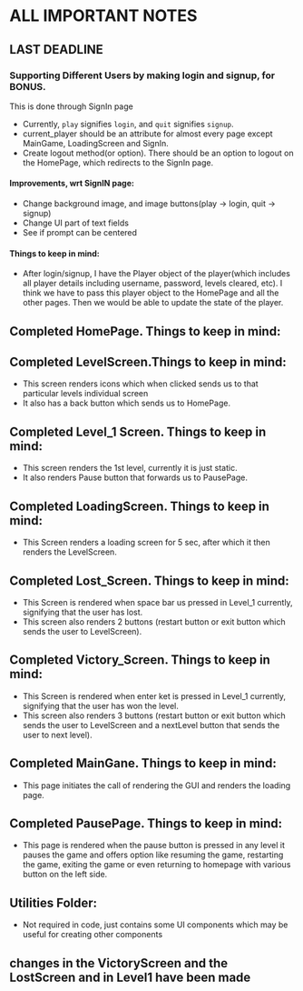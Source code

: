 # ALL IMPORTANT NOTES
## LAST DEADLINE
### Supporting Different Users by making login and signup, for BONUS.
This is done through SignIn page 
- Currently, `play` signifies `login`, and `quit` signifies `signup`. 
- current_player should be an attribute for almost every page except MainGame, LoadingScreen and SignIn.
- Create logout method(or option). There should be an option to logout on the HomePage, which redirects to the SignIn page.
#### Improvements, wrt SignIN page:
- Change background image, and image buttons(play -> login, quit -> signup)
- Change UI part of text fields
- See if prompt can be centered
#### Things to keep in mind:
- After login/signup, I have the Player object of the player(which includes all player details including username, password, levels cleared, etc). I think we have to pass this player object to the HomePage and all the other pages. Then we would be able to update the state of the player.




## Completed HomePage. Things to keep in mind:

## Completed LevelScreen.Things to keep in mind:
- This screen renders icons which when clicked sends us to that particular levels individual screen 
- It also has a back button which sends us to HomePage.

## Completed Level_1 Screen. Things to keep in mind:
- This screen renders the 1st level, currently it is just static.
- It also renders Pause button that forwards us to PausePage.

## Completed LoadingScreen. Things to keep in mind:
- This Screen renders a loading screen for 5 sec, after which it then renders the LevelScreen.

## Completed Lost_Screen. Things to keep in mind:
- This Screen is rendered when space bar us pressed in Level_1 currently, signifying that the user has lost.
- This screen also renders 2 buttons (restart button or exit button which sends the user to LevelScreen).

## Completed Victory_Screen. Things to keep in mind:
- This Screen is rendered when enter ket is pressed in Level_1 currently, signifying that the user has won the level.
- This screen also renders 3 buttons (restart button or exit button which sends the user to LevelScreen and a nextLevel button that sends the user to next level).

## Completed MainGane. Things to keep in mind:
- This page initiates the call of rendering the GUI and renders the loading page.

## Completed PausePage. Things to keep in mind:
- This page is rendered when the pause button is pressed in any level it pauses the game and offers option like resuming the game, restarting the game, exiting the game or even returning to homepage with various button on the left side.

## Utilities Folder:
- Not required in code, just contains some UI components which may be useful for creating other components

## changes in the VictoryScreen and the LostScreen and in Level1 have been made
